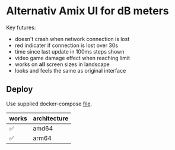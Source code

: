 # Alternativ Amix UI for dB meters 

Key futures:
 - doesn't crash when network connection is lost
 - red indicater if connection is lost over 30s
 - time since last update in 100ms steps shown
 - video game damage effect when reaching limit
 - works on **all** screen sizes in landscape
 - looks and feels the same as original interface


## Deploy
Use supplied docker-compose [file](docker-compose.yml).

|works|architecture|
|--|--|
|✅ |amd64|
|✅ |arm64|